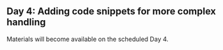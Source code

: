 ## Day 4: Adding code snippets for more complex handling

Materials will become available on the scheduled Day 4.

